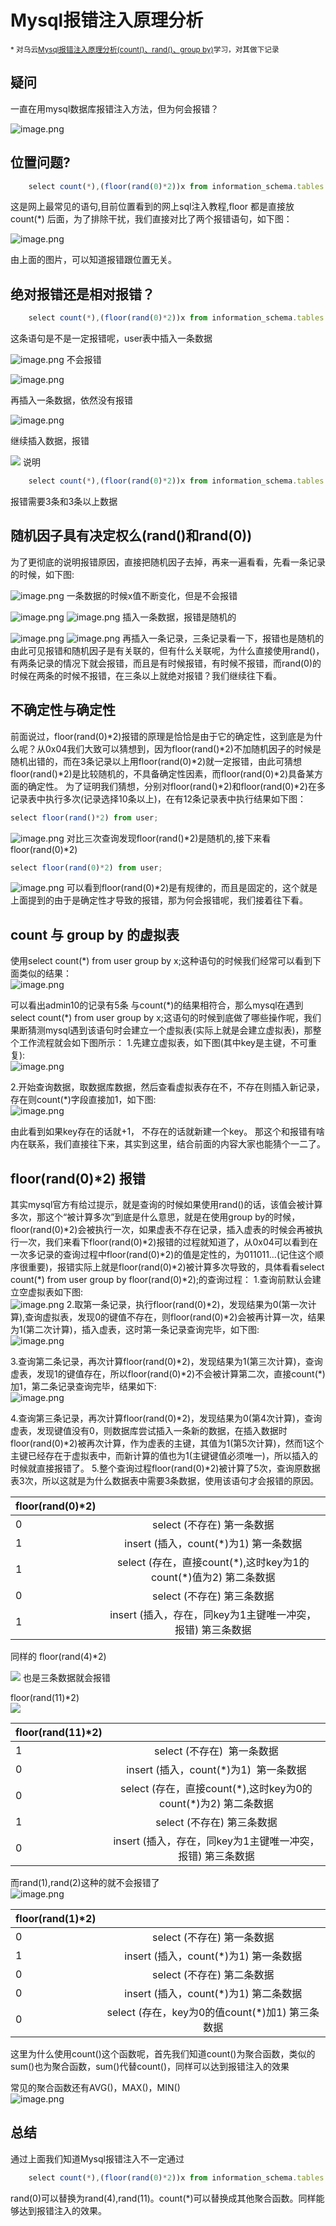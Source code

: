 # Mysql报错注入原理分析

<sub>*
对乌云[Mysql报错注入原理分析(count()、rand()、group by)](http://wooyun.jozxing.cc/static/drops/tips-14312.html)学习，对其做下记录

## 疑问

一直在用mysql数据库报错注入方法，但为何会报错？  

![image.png](/Analysis-of-MySQL's-error-injection-principle/Mysql报错注入原理分析1.png)


## 位置问题?

```javascript
	select count(*),(floor(rand(0)*2))x from information_schema.tables group by x; 
```

这是网上最常见的语句,目前位置看到的网上sql注入教程,floor 都是直接放count(\*) 后面，为了排除干扰，我们直接对比了两个报错语句，如下图：

![image.png](/Analysis-of-MySQL's-error-injection-principle/Mysql报错注入原理分析2.png)

由上面的图片，可以知道报错跟位置无关。


## 绝对报错还是相对报错？

```javascript
	select count(*),(floor(rand(0)*2))x from information_schema.tables group by x; 
```
这条语句是不是一定报错呢，user表中插入一条数据  

![image.png](/Analysis-of-MySQL's-error-injection-principle/Mysql报错注入原理分析3.png)
不会报错  

![image.png](/Analysis-of-MySQL's-error-injection-principle/Mysql报错注入原理分析4.png)

再插入一条数据，依然没有报错  

![image.png](/Analysis-of-MySQL's-error-injection-principle/Mysql报错注入原理分析5.png)

继续插入数据，报错  

![](/Analysis-of-MySQL's-error-injection-principle/Mysql报错注入原理分析6.png)
说明
```javascript
	select count(*),(floor(rand(0)*2))x from information_schema.tables group by x; 
```
报错需要3条和3条以上数据

## 随机因子具有决定权么(rand()和rand(0))
为了更彻底的说明报错原因，直接把随机因子去掉，再来一遍看看，先看一条记录的时候，如下图:  

![image.png](/Analysis-of-MySQL's-error-injection-principle/Mysql报错注入原理分析7.png)
一条数据的时候x值不断变化，但是不会报错  

![image.png](/Analysis-of-MySQL's-error-injection-principle/Mysql报错注入原理分析8.png)
![image.png](/Analysis-of-MySQL's-error-injection-principle/Mysql报错注入原理分析9.png)
插入一条数据，报错是随机的  

![image.png](/Analysis-of-MySQL's-error-injection-principle/Mysql报错注入原理分析10.png)
![image.png](/Analysis-of-MySQL's-error-injection-principle/Mysql报错注入原理分析11.png)
再插入一条记录，三条记录看一下，报错也是随机的
由此可见报错和随机因子是有关联的，但有什么关联呢，为什么直接使用rand()，有两条记录的情况下就会报错，而且是有时候报错，有时候不报错，而rand(0)的时候在两条的时候不报错，在三条以上就绝对报错？我们继续往下看。

## 不确定性与确定性
前面说过，floor(rand(0)\*2)报错的原理是恰恰是由于它的确定性，这到底是为什么呢？从0x04我们大致可以猜想到，因为floor(rand()\*2)不加随机因子的时候是随机出错的，而在3条记录以上用floor(rand(0)\*2)就一定报错，由此可猜想floor(rand()\*2)是比较随机的，不具备确定性因素，而floor(rand(0)\*2)具备某方面的确定性。
为了证明我们猜想，分别对floor(rand()\*2)和floor(rand(0)\*2)在多记录表中执行多次(记录选择10条以上)，在有12条记录表中执行结果如下图：
```javascript
select floor(rand()*2) from user;
```
![image.png](/Analysis-of-MySQL's-error-injection-principle/Mysql报错注入原理分析12.png)
对比三次查询发现floor(rand()\*2)是随机的,接下来看floor(rand(0)\*2)
```javascript
select floor(rand(0)*2) from user;
```
![image.png](/Analysis-of-MySQL's-error-injection-principle/Mysql报错注入原理分析13.png)
可以看到floor(rand(0)\*2)是有规律的，而且是固定的，这个就是上面提到的由于是确定性才导致的报错，那为何会报错呢，我们接着往下看。

## count 与 group by 的虚拟表
使用select count(\*) from user group by x;这种语句的时候我们经常可以看到下面类似的结果：  
![image.png](/Analysis-of-MySQL's-error-injection-principle/Mysql报错注入原理分析14.png)

可以看出admin10的记录有5条
与count(\*)的结果相符合，那么mysql在遇到select count(\*) from user group by x;这语句的时候到底做了哪些操作呢，我们果断猜测mysql遇到该语句时会建立一个虚拟表(实际上就是会建立虚拟表)，那整个工作流程就会如下图所示：
1.先建立虚拟表，如下图(其中key是主键，不可重复):  
![image.png](/Analysis-of-MySQL's-error-injection-principle/Mysql报错注入原理分析16.png)
 
2.开始查询数据，取数据库数据，然后查看虚拟表存在不，不存在则插入新记录，存在则count(\*)字段直接加1，如下图:  
![image.png](/Analysis-of-MySQL's-error-injection-principle/Mysql报错注入原理分析15.png)
 
由此看到如果key存在的话就+1， 不存在的话就新建一个key。
那这个和报错有啥内在联系，我们直接往下来，其实到这里，结合前面的内容大家也能猜个一二了。

## floor(rand(0)\*2) 报错
其实mysql官方有给过提示，就是查询的时候如果使用rand()的话，该值会被计算多次，那这个“被计算多次”到底是什么意思，就是在使用group by的时候，floor(rand(0)\*2)会被执行一次，如果虚表不存在记录，插入虚表的时候会再被执行一次，我们来看下floor(rand(0)\*2)报错的过程就知道了，从0x04可以看到在一次多记录的查询过程中floor(rand(0)\*2)的值是定性的，为011011…(记住这个顺序很重要)，报错实际上就是floor(rand(0)\*2)被计算多次导致的，具体看看select count(\*) from user group by floor(rand(0)\*2);的查询过程：
1.查询前默认会建立空虚拟表如下图:  
![image.png](/Analysis-of-MySQL's-error-injection-principle/Mysql报错注入原理分析16.png)
2.取第一条记录，执行floor(rand(0)\*2)，发现结果为0(第一次计算),查询虚拟表，发现0的键值不存在，则floor(rand(0)\*2)会被再计算一次，结果为1(第二次计算)，插入虚表，这时第一条记录查询完毕，如下图:  
![image.png](/Analysis-of-MySQL's-error-injection-principle/Mysql报错注入原理分析17.png)
 
3.查询第二条记录，再次计算floor(rand(0)\*2)，发现结果为1(第三次计算)，查询虚表，发现1的键值存在，所以floor(rand(0)\*2)不会被计算第二次，直接count(\*)加1，第二条记录查询完毕，结果如下:  
![image.png](/Analysis-of-MySQL's-error-injection-principle/Mysql报错注入原理分析18.png)
 
4.查询第三条记录，再次计算floor(rand(0)\*2)，发现结果为0(第4次计算)，查询虚表，发现键值没有0，则数据库尝试插入一条新的数据，在插入数据时floor(rand(0)\*2)被再次计算，作为虚表的主键，其值为1(第5次计算)，然而1这个主键已经存在于虚拟表中，而新计算的值也为1(主键键值必须唯一)，所以插入的时候就直接报错了。
5.整个查询过程floor(rand(0)\*2)被计算了5次，查询原数据表3次，所以这就是为什么数据表中需要3条数据，使用该语句才会报错的原因。  

|floor(rand(0)\*2) |  |
| - | :-: |
|0 |	select (不存在)  第一条数据 |
|1 |	insert (插入，count(\*)为1)  第一条数据 |
|1 |	select (存在，直接count(\*),这时key为1的count(\*)值为2)  第二条数据 |
|0 |	select (不存在)  第三条数据 |
|1 |	insert (插入，存在，同key为1主键唯一冲突，报错)  第三条数据 |


同样的
floor(rand(4)\*2)  

 ![](/Analysis-of-MySQL's-error-injection-principle/Mysql报错注入原理分析19.png)
也是三条数据就会报错

floor(rand(11)\*2)  
![](/Analysis-of-MySQL's-error-injection-principle/Mysql报错注入原理分析20.png)

 
|floor(rand(11)\*2) |  |	
| - | :-: |
|1 |	select (不存在)&nbsp;&nbsp;第一条数据|
|0 |	insert (插入，count(\*)为1)&nbsp;&nbsp;第一条数据|
|0 |	select (存在，直接count(\*),这时key为0的count(\*)为2)  第二条数据|
|1 |	select (不存在)  第三条数据|
|0 |	insert (插入，存在，同key为1主键唯一冲突，报错)  第三条数据|

而rand(1),rand(2)这种的就不会报错了  
![image.png](/Analysis-of-MySQL's-error-injection-principle/Mysql报错注入原理分析21.png)  

|floor(rand(1)\*2) |  |
| - | :-: |
|0 |	select (不存在)  第一条数据 |
|1 |	insert (插入，count(\*)为1)  第一条数据 |
|0 |	select (不存在)  第二条数据 |
|0 |	insert (插入，count(\*)为1)  第二条数据 |
|0 |	select (存在，key为0的值count(\*)加1)  第三条数据 |


这里为什么使用count()这个函数呢，首先我们知道count()为聚合函数，类似的sum()也为聚合函数，sum()代替count()，同样可以达到报错注入的效果

常见的聚合函数还有AVG()，MAX()，MIN()  
![image.png](/Analysis-of-MySQL's-error-injection-principle/Mysql报错注入原理分析22.png)

## 总结
通过上面我们知道Mysql报错注入不一定通过
```javascript
	select count(*),(floor(rand(0)*2))x from information_schema.tables group by x; 
```
rand(0)可以替换为rand(4),rand(11)。count(*)可以替换成其他聚合函数。同样能够达到报错注入的效果。




